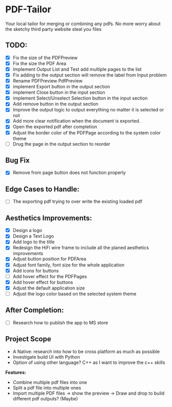 # PDF-Tailor
Your local tailor for merging or combining any pdfs. No more worry about the sketchy third party website steal you files

## TODO:
- [x] Fix the size of the PDFPreview 
- [x] Fix the size the PDF Area
- [x] Implement Output List and Test add multiple pages to the list 
- [x] Fix adding to the output section will remove the label from Input problem
- [x] Rename PDFPreview PdfPreview
- [x] implement Export button in the output section
- [x] implement Close button in the input section
- [x] implement Select/Unselect Selection button in the input section
- [x] Add remove button in the output section
- [x] Improve the output logic to output everything no matter it is selected or not
- [x] Add more clear notification when the document is exported. 
- [x] Open the exported pdf after completion
- [x] Adjust the border color of the PDFPage according to the system color theme
- [ ] Drug the page in the output section to reorder

## Bug Fix
- [x] Remove from page button does not function properly 

## Edge Cases to Handle:
- [ ] The exporting pdf trying to over write the existing loaded pdf


## Aesthetics Improvements:
- [x] Design a logo 
- [x] Design a Text Logo
- [x] Add logo to the title
- [x] Redesign the HiFi wire frame to include all the planed aesthetics improvements 
- [x] Adjust button position for PDFArea
- [x] Adjust font family, font size for the whole application
- [x] Add icons for buttons
- [ ] Add hover effect for the PDFPages
- [x] Add hover effect for buttons
- [x] Adjust the default application size
- [ ] Adjust the logo color based on the selected system theme

## After Completion:
- [ ] Research how to publish the app to MS store

## Project Scope
 - A Native: research into how to be cross platform as much as possible
 - Investigate build UI with Python
 - Option of using other language? C++ as I want to improve the c++ skills

**Features:**
 - Combine multiple pdf files into one
 - Split a pdf file into multiple ones
 - Import multiple PDF files -> show the preview -> Draw and drop to build different pdf outputs? (Maybe) 